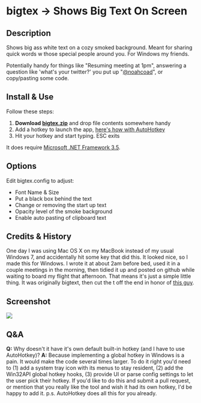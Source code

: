# bigtex -> Shows Big Text On Screen

## Description
Shows big ass white text on a cozy smoked background.  Meant for sharing quick words w those special people around you.  For Windows my friends.

Potentially handy for things like "Resuming meeting at 1pm", answering a question like 'what's your twitter?' you put up "[@noahcoad](http://twitter.com/noahcoad)", or copy/pasting some code.

## Install & Use
Follow these steps:
1.  **Download [bigtex.zip](support/bigtex.zip?raw=true)** and drop file contents somewhere handy
2.  Add a hotkey to launch the app, [here's how with AutoHotkey](http://noahcoad.com/post/646/create-a-global-hotkey-to-launch-a-program-with-autohotkey-on-windows)
3.  Hit your hotkey and start typing.  ESC exits

It does require [Microsoft .NET Framework 3.5](http://www.microsoft.com/en-us/download/details.aspx?id=22).

## Options
Edit bigtex.config to adjust:

* Font Name & Size
* Put a black box behind the text
* Change or removing the start up text
* Opacity level of the smoke background
* Enable auto pasting of clipboard text

## Credits & History
One day I was using Mac OS X on my MacBook instead of my usual Windows 7, and accidentally hit some key that did this.  It looked nice, so I made this for Windows.  I wrote it at about 2am before bed, used it in a couple meetings in the morning, then tidied it up and posted on github while waiting to board my flight that afternoon.  That means it's just a simple little thing.  It was originally bigtext, then cut the t off the end in honor of [this guy](http://en.wikipedia.org/wiki/Big_Tex).

## Screenshot
![](support/imgs/2013-04-12_2023-small.png)

## Q&A
**Q:** Why doesn't it have it's own default built-in hotkey (and I have to use AutoHotkey)?
**A:** Because implementing a global hotkey in Windows is a pain.  It would make the code several times larger.  To do it right you'd need to (1) add a system tray icon with its menus to stay resident, (2) add the Win32API global hotkey hooks, (3) provide UI or parse config settings to let the user pick their hotkey.  If you'd like to do this and submit a pull request, or mention that you really like the tool and wish it had its own hotkey, I'd be happy to add it.  p.s. AutoHotkey does all this for you already.
